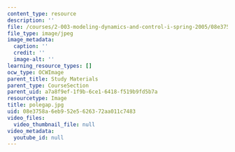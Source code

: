 ```yaml
---
content_type: resource
description: ''
file: /courses/2-003-modeling-dynamics-and-control-i-spring-2005/08e3758a6eb952e5626372aa011c7483_polegap.jpg
file_type: image/jpeg
image_metadata:
  caption: ''
  credit: ''
  image-alt: ''
learning_resource_types: []
ocw_type: OCWImage
parent_title: Study Materials
parent_type: CourseSection
parent_uid: a7a8f9ef-1f9b-6ce1-6418-f519b9fd5b7a
resourcetype: Image
title: polegap.jpg
uid: 08e3758a-6eb9-52e5-6263-72aa011c7483
video_files:
  video_thumbnail_file: null
video_metadata:
  youtube_id: null
---
```

